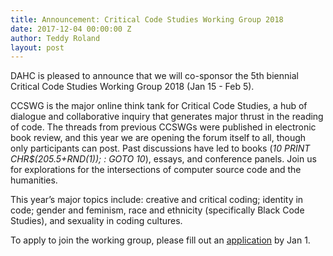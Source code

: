 ```yaml
---
title: Announcement: Critical Code Studies Working Group 2018
date: 2017-12-04 00:00:00 Z
author: Teddy Roland
layout: post
---
```


DAHC is pleased to announce that we will co-sponsor the 5th biennial Critical Code Studies Working Group 2018 (Jan 15 - Feb 5).

CCSWG is the major online think tank for Critical Code Studies, a hub of dialogue and collaborative inquiry that generates major thrust in the reading of code. The threads from previous CCSWGs were published in electronic book review, and this year we are opening the forum itself to all, though only participants can post. Past discussions have led to books (<i>10 PRINT CHR$(205.5+RND(1)); : GOTO 10</i>), essays, and conference panels. Join us for explorations for the intersections of computer source code and the humanities.

This year’s major topics include: creative and critical coding; identity in code; gender and feminism, race and ethnicity (specifically Black Code Studies), and sexuality in coding cultures.

To apply to join the working group, please fill out an [application](https://goo.gl/forms/LzhprHIiVOxMcvq03) by Jan 1.